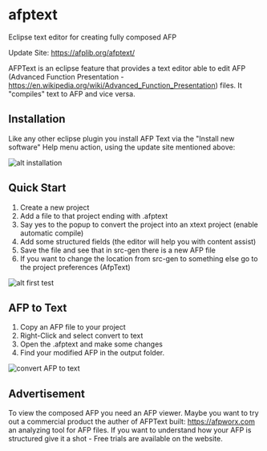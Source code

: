 # afptext
Eclipse text editor for creating fully composed AFP

Update Site: https://afplib.org/afptext/

AFPText is an eclipse feature that provides a text editor able to edit AFP (Advanced Function Presentation - https://en.wikipedia.org/wiki/Advanced_Function_Presentation) files. It "compiles" text to AFP and vice versa.

## Installation
Like any other eclipse plugin you install AFP Text via the "Install new software" Help menu action, using the update site mentioned above:

![alt installation](https://afpworx--static.s3.eu-central-1.amazonaws.com/install-afptext.gif)

## Quick Start

1. Create a new project
2. Add a file to that project ending with .afptext
3. Say yes to the popup to convert the project into an xtext project (enable automatic compile)
4. Add some structured fields (the editor will help you with content assist)
5. Save the file and see that in src-gen there is a new AFP file
6. If you want to change the location from src-gen to something else go to the project preferences (AfpText)

![alt first test](https://afpworx--static.s3.eu-central-1.amazonaws.com/test-afptext.gif)

## AFP to Text

1. Copy an AFP file to your project
2. Right-Click and select convert to text
3. Open the .afptext and make some changes
4. Find your modified AFP in the output folder.

![convert AFP to text](https://afpworx--static.s3.eu-central-1.amazonaws.com/convert-afp2text.gif)

## Advertisement

To view the composed AFP you need an AFP viewer. Maybe you want to try out a commercial product the auther of AFPText built: https://afpworx.com an analyzing tool for AFP files. If you want to understand how your AFP is structured give it a shot - Free trials are available on the website.
